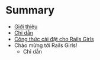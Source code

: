 # Summary

* [Giới thiệu](README.md)
* [Chỉ dẫn](0_the_how_to_guide.md)
* [Công thức cài đặt cho Rails Girls](1_setup_recipe_for_rails_girls.md)
* Chào mừng tới Rails Girls!
   * Chỉ dẫn

